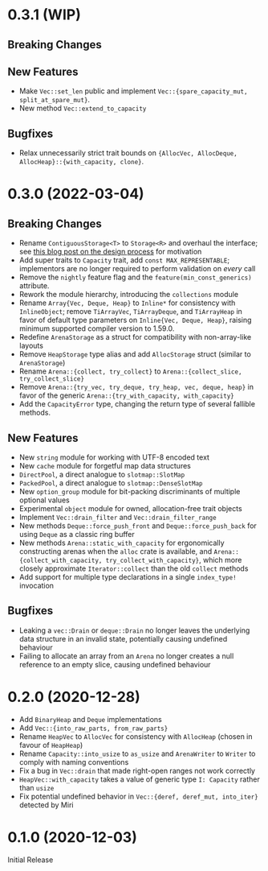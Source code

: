 # 0.3.1 (WIP)

## Breaking Changes
## New Features

- Make `Vec::set_len` public and implement `Vec::{spare_capacity_mut, split_at_spare_mut}`.
- New method `Vec::extend_to_capacity`

## Bugfixes

- Relax unnecessarily strict trait bounds on `{AllocVec, AllocDeque, AllocHeap}::{with_capacity, clone}`.

# 0.3.0 (2022-03-04)
## Breaking Changes

- Rename `ContiguousStorage<T>` to `Storage<R>` and overhaul the interface;
  see [this blog post on the design process][storage-abstraction-v2] for motivation
- Add super traits to `Capacity` trait, add `const MAX_REPRESENTABLE`; implementors
  are no longer required to perform validation on _every_ call
- Remove the `nightly` feature flag and the `feature(min_const_generics)` attribute.
- Rework the module hierarchy, introducing the `collections` module
- Rename `Array{Vec, Deque, Heap}` to `Inline*` for consistency with `InlineObject`;
  remove `TiArrayVec`, `TiArrayDeque`, and `TiArrayHeap` in favor of default type
  parameters on `Inline{Vec, Deque, Heap}`, raising minimum supported compiler version
  to 1.59.0.
- Redefine `ArenaStorage` as a struct for compatibility with non-array-like layouts
- Remove `HeapStorage` type alias and add `AllocStorage` struct (similar to `ArenaStorage`)
- Rename `Arena::{collect, try_collect}` to `Arena::{collect_slice, try_collect_slice}`
- Remove `Arena::{try_vec, try_deque, try_heap, vec, deque, heap}` in favor of
  the generic `Arena::{try_with_capacity, with_capacity}`
- Add the `CapacityError` type, changing the return type of several fallible methods.

[storage-abstraction-v2]: https://gist.github.com/teryror/7b9a23fd0cd8dcfbcb6ebd34ee2639f8

## New Features

- New `string` module for working with UTF-8 encoded text
- New `cache` module for forgetful map data structures
- `DirectPool`, a direct analogue to `slotmap::SlotMap`
- `PackedPool`, a direct analogue to `slotmap::DenseSlotMap`
- New `option_group` module for bit-packing discriminants of multiple optional values
- Experimental `object` module for owned, allocation-free trait objects
- Implement `Vec::drain_filter` and `Vec::drain_filter_range`
- New methods `Deque::force_push_front` and `Deque::force_push_back`
  for using `Deque` as a classic ring buffer
- New methods `Arena::static_with_capacity` for ergonomically constructing arenas when
  the `alloc` crate is available, and `Arena::{collect_with_capacity, try_collect_with_capacity}`,
  which more closely approximate `Iterator::collect` than the old `collect` methods
- Add support for multiple type declarations in a single `index_type!` invocation

## Bugfixes

- Leaking a `vec::Drain` or `deque::Drain` no longer leaves the underlying data structure
  in an invalid state, potentially causing undefined behaviour
- Failing to allocate an array from an `Arena` no longer creates a null reference to an
  empty slice, causing undefined behaviour

# 0.2.0 (2020-12-28)

- Add `BinaryHeap` and `Deque` implementations
- Add `Vec::{into_raw_parts, from_raw_parts}`
- Rename `HeapVec` to `AllocVec` for consistency with `AllocHeap` (chosen in favour of `HeapHeap`)
- Rename `Capacity::into_usize` to `as_usize` and `ArenaWriter` to `Writer` to comply with naming conventions
- Fix a bug in `Vec::drain` that made right-open ranges not work correctly
- `HeapVec::with_capacity` takes a value of generic type `I: Capacity` rather than `usize`
- Fix potential undefined behavior in `Vec::{deref, deref_mut, into_iter}` detected by Miri

# 0.1.0 (2020-12-03)

Initial Release